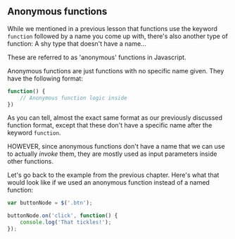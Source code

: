 ## Anonymous functions
While we mentioned in a previous lesson that functions use the keyword `function` followed by a name you come up with, there's also another type of function: A shy type that doesn't have a name...

These are referred to as 'anonymous' functions in Javascript.

Anonymous functions are just functions with no specific name given. They have the following format:

~~~js
function() {
	// Anonymous function logic inside
})
~~~

As you can tell, almost the exact same format as our previously discussed function format, except that these don't have a specific name after the keyword `function`.

HOWEVER, since anonymous functions don't have a name that we can use to actually *invoke* them, they are mostly used as input parameters inside other functions.

Let's go back to the example from the previous chapter. Here's what that would look like if we used an anonymous function instead of a named function:

~~~js
var buttonNode = $('.btn');

buttonNode.on('click', function() {
	console.log('That tickles!');
});
~~~
